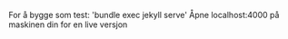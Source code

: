 For å bygge som test: 'bundle exec jekyll serve'
Åpne localhost:4000 på maskinen din for en live versjon

